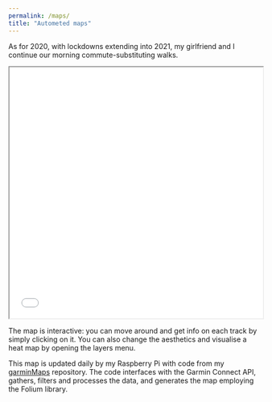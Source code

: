 ```yaml
---
permalink: /maps/
title: "Autometed maps"
---
```


As for 2020, with lockdowns extending into 2021, my girlfriend and I continue
our morning commute-substituting walks.

<iframe title="Walking map" src="map_walking.html" height="500"
width="100%"></iframe>

The map is interactive: you can move around and get info on each track by
simply clicking on it. You can also change the aesthetics and visualise a heat
map by opening the layers menu.

This map is updated daily by my Raspberry Pi with code from my
[garminMaps](https://github.com/jcanton/garminMaps) repository.
The code interfaces with the Garmin Connect API, gathers, filters and processes
the data, and generates the map employing the Folium library.
